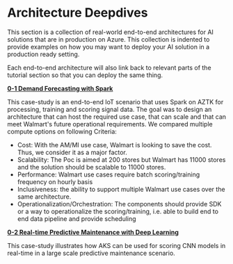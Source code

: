 # Architecture Deepdives
This section is a collection of real-world end-to-end architectures for AI solutions that are in production on Azure. This collection is indented to provide examples on how you may want to deploy your AI solution in a production ready setting. 

Each end-to-end architecture will also link back to relevant parts of the tutorial section so that you can deploy the same thing.

[__0-1 Demand Forecasting with Spark__](./0-1)

This case-study is an end-to-end IoT scenario that uses Spark on AZTK for processing, training and scoring signal data. The goal was to design an architecture that can host the required use case, that can scale and that can meet Walmart's future operational requirements. We compared multiple compute options on following Criteria:
- Cost: With the AM/MI use case, Walmart is looking to save the cost. Thus, we consider it as a major factor.
- Scalability: The Poc is aimed at 200 stores but Walmart has 11000 stores and the solution should be scalable to 11000 stores. 
- Performance:  Walmart use cases require batch scoring/training frequency on hourly basis
- Inclusiveness: the ability to support multiple Walmart use cases over the same architecture.
- Operationalization/Orchestration: The components should provide SDK or a way to operationalize the scoring/training, i.e. able to build end to end data pipeline and provide scheduling

[__0-2 Real-time Predictive Maintenance with Deep Learning__](./0-2)

This case-study illustrates how AKS can be used for scoring CNN models in real-time in a large scale predictive maintenance scenario.
<todo>
